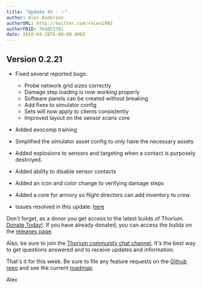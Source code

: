 ```yaml
---
title: "Update 43 - 💥"
author: Alex Anderson
authorURL: http://twitter.com/ralex1993
authorFBID: 764853781
date: 2018-04-28T6:00:00.000Z
---
```


## Version 0.2.21

* Fixed several reported bugs:
  * Probe network grid sizes correctly
  * Damage step loading is now working properly
  * Software panels can be created without breaking
  * Add fixes to simulator config
  * Sets will now apply to clients consistently
  * Improved layout on the sensor scans core
* Added exocomp training
* Simplified the simulator asset config to only have the necessary assets
* Added explosions to sensors and targeting when a contact is purposely
  destroyed.
* Added ability to disable sensor contacts
* Added an icon and color change to verifying damage steps
* Added a core for armory so flight directors can add inventory to crew.

* Issues resolved in this update:
  [here](https://github.com/Thorium-Sim/thorium/issues?utf8=✓&q=is%3Aissue+is%3Aclosed+closed%3A2018-04-22..2018-04-28)

Don't forget, as a donor you get access to the latest builds of Thorium.
[Donate Today!](/en/donate). If you have already donated, you can access the
builds on the [releases page](/en/releases).

Also, be sure to join the
[Thorium community chat channel](https://discord.gg/UvxTQZz). It's the best way
to get questions answered and to receive updates and information.

That's it for this week. Be sure to file any feature requests on the
[Github repo](https://github.com/Thorium-Sim/thorium/issues) and see the current
[roadmap](https://github.com/Thorium-Sim/thorium/projects/2).

Alex

